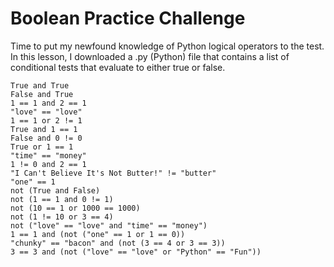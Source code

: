 # Boolean Practice Challenge

Time to put my newfound knowledge of Python logical operators to the test. In this lesson, I downloaded a .py (Python) file that contains a list of conditional tests that evaluate to either true or false.

```
True and True
False and True
1 == 1 and 2 == 1
"love" == "love"
1 == 1 or 2 != 1
True and 1 == 1
False and 0 != 0
True or 1 == 1
"time" == "money"
1 != 0 and 2 == 1
"I Can't Believe It's Not Butter!" != "butter"
"one" == 1
not (True and False)
not (1 == 1 and 0 != 1)
not (10 == 1 or 1000 == 1000)
not (1 != 10 or 3 == 4)
not ("love" == "love" and "time" == "money")
1 == 1 and (not ("one" == 1 or 1 == 0))
"chunky" == "bacon" and (not (3 == 4 or 3 == 3))
3 == 3 and (not ("love" == "love" or "Python" == "Fun"))
```